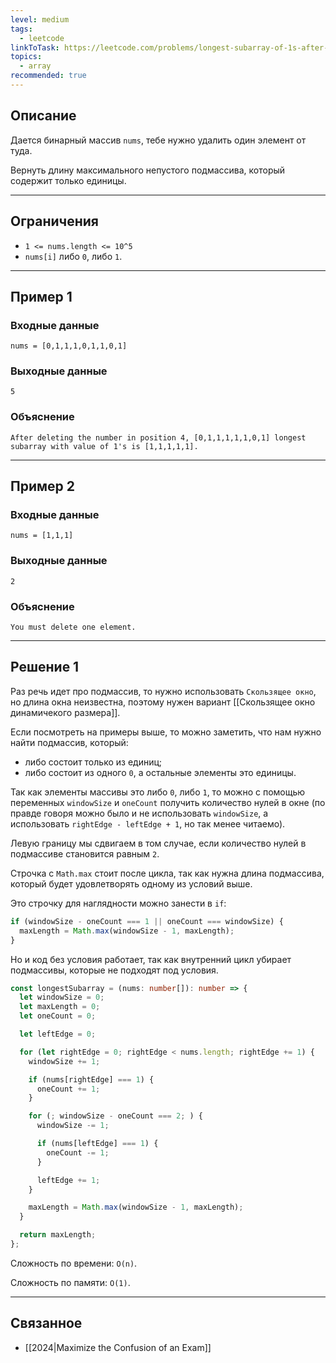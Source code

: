 ```yaml
---
level: medium
tags:
  - leetcode
linkToTask: https://leetcode.com/problems/longest-subarray-of-1s-after-deleting-one-element/description/
topics:
  - array
recommended: true
---
```

## Описание

Дается бинарный массив `nums`, тебе нужно удалить один элемент от туда.

Вернуть длину максимального непустого подмассива, который содержит только единицы.

---
## Ограничения

- `1 <= nums.length <= 10^5`
- `nums[i]` либо `0`, либо `1`.

---
## Пример 1

### Входные данные

```
nums = [0,1,1,1,0,1,1,0,1]
```
### Выходные данные

```
5
```
### Объяснение

```
After deleting the number in position 4, [0,1,1,1,1,1,0,1] longest subarray with value of 1's is [1,1,1,1,1].
```

---
## Пример 2

### Входные данные

```
nums = [1,1,1]
```
### Выходные данные

```
2
```
### Объяснение

```
You must delete one element.
```

---
## Решение 1

Раз речь идет про подмассив, то нужно использовать `Скользящее окно`, но длина окна неизвестна, поэтому нужен вариант [[Скользящее окно динамичекого размера]].

Если посмотреть на примеры выше, то можно заметить, что нам нужно найти подмассив, который:
- либо состоит только из единиц;
- либо состоит из одного `0`, а остальные элементы это единицы.

Так как элементы массивы это либо `0`, либо `1`, то можно с помощью переменных `windowSize` и `oneCount` получить количество нулей в окне (по правде говоря можно было и не использовать `windowSize`, а использовать `rightEdge - leftEdge + 1`,  но так менее читаемо).

Левую границу мы сдвигаем в том случае, если количество нулей в подмассиве становится равным `2`.

Строчка с `Math.max` стоит после цикла, так как нужна длина подмассива, который будет удовлетворять одному из условий выше.

Это строчку для наглядности можно занести в `if`:

```typescript
if (windowSize - oneCount === 1 || oneCount === windowSize) {
  maxLength = Math.max(windowSize - 1, maxLength);
}
```

Но и код без условия работает, так как внутренний цикл убирает подмассивы, которые не подходят под условия.

```typescript
const longestSubarray = (nums: number[]): number => {
  let windowSize = 0;
  let maxLength = 0;
  let oneCount = 0;

  let leftEdge = 0;

  for (let rightEdge = 0; rightEdge < nums.length; rightEdge += 1) {
    windowSize += 1;

    if (nums[rightEdge] === 1) {
      oneCount += 1;
    }

    for (; windowSize - oneCount === 2; ) {
      windowSize -= 1;

      if (nums[leftEdge] === 1) {
        oneCount -= 1;
      }

      leftEdge += 1;
    }

    maxLength = Math.max(windowSize - 1, maxLength);
  }

  return maxLength;
};
```

Сложность по времени: `O(n)`.

Сложность по памяти: `O(1)`.

---
## Связанное

- [[2024|Maximize the Confusion of an Exam]]